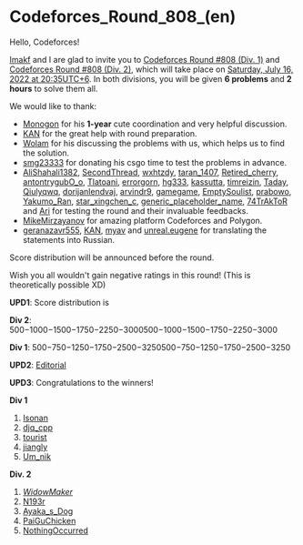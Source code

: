 # Codeforces_Round_808_(en)

Hello, Codeforces!

[Imakf](https://codeforces.com/profile/Imakf "Master Imakf") and I are glad to invite you to [Codeforces Round #808 (Div. 1)](https://codeforces.com/contest/1707) and [Codeforces Round #808 (Div. 2)](https://codeforces.com/contest/1708), which will take place on [Saturday, July 16, 2022 at 20:35UTC+6](https://codeforces.com/https://www.timeanddate.com/worldclock/fixedtime.html?day=16&month=7&year=2022&hour=17&min=35&sec=0&p1=166). In both divisions, you will be given **6 problems** and **2 hours** to solve them all.

We would like to thank:

 * [Monogon](https://codeforces.com/profile/Monogon "Grandmaster Monogon") for his **1-year** cute coordination and very helpful discussion.
* [KAN](https://codeforces.com/profile/KAN "Legendary Grandmaster KAN") for the great help with round preparation.
* [Wolam](https://codeforces.com/profile/Wolam "Candidate Master Wolam") for his discussing the problems with us, which helps us to find the solution.
* [smg23333](https://codeforces.com/profile/smg23333 "Expert smg23333") for donating his csgo time to test the problems in advance.
* [AliShahali1382](https://codeforces.com/profile/AliShahali1382 "Grandmaster AliShahali1382"), [SecondThread](https://codeforces.com/profile/SecondThread "Grandmaster SecondThread"), [wxhtzdy](https://codeforces.com/profile/wxhtzdy "Grandmaster wxhtzdy"), [taran_1407](https://codeforces.com/profile/taran_1407 "Master taran_1407"), [Retired_cherry](https://codeforces.com/profile/Retired_cherry "Candidate Master Retired_cherry"), [antontrygubO_o](https://codeforces.com/profile/antontrygubO_o "International Grandmaster antontrygubO_o"), [Tlatoani](https://codeforces.com/profile/Tlatoani "Grandmaster Tlatoani"), [errorgorn](https://codeforces.com/profile/errorgorn "International Grandmaster errorgorn"), [hg333](https://codeforces.com/profile/hg333 "Master hg333"), [kassutta](https://codeforces.com/profile/kassutta "Specialist kassutta"), [timreizin](https://codeforces.com/profile/timreizin "Master timreizin"), [Taday](https://codeforces.com/profile/Taday "Master Taday"), [Qiulyqwq](https://codeforces.com/profile/Qiulyqwq "Master Qiulyqwq"), [dorijanlendvaj](https://codeforces.com/profile/dorijanlendvaj "International Grandmaster dorijanlendvaj"), [arvindr9](https://codeforces.com/profile/arvindr9 "Master arvindr9"), [gamegame](https://codeforces.com/profile/gamegame "Legendary Grandmaster gamegame"), [EmptySoulist](https://codeforces.com/profile/EmptySoulist "Grandmaster EmptySoulist"), [prabowo](https://codeforces.com/profile/prabowo "Grandmaster prabowo"), [Yakumo_Ran](https://codeforces.com/profile/Yakumo_Ran "Master Yakumo_Ran"), [star_xingchen_c](https://codeforces.com/profile/star_xingchen_c "Master star_xingchen_c"), [generic_placeholder_name](https://codeforces.com/profile/generic_placeholder_name "Grandmaster generic_placeholder_name"), [74TrAkToR](https://codeforces.com/profile/74TrAkToR "Grandmaster 74TrAkToR") and [Ari](https://codeforces.com/profile/Ari "Grandmaster Ari") for testing the round and their invaluable feedbacks.
* [MikeMirzayanov](https://codeforces.com/profile/MikeMirzayanov "Headquarters, MikeMirzayanov") for amazing platform Codeforces and Polygon.
* [geranazavr555](https://codeforces.com/profile/geranazavr555 "Headquarters, geranazavr555"), [KAN](https://codeforces.com/profile/KAN "Legendary Grandmaster KAN"), [myav](https://codeforces.com/profile/myav "Pupil myav") and [unreal.eugene](https://codeforces.com/profile/unreal.eugene "Candidate Master unreal.eugene") for translating the statements into Russian.

Score distribution will be announced before the round.

Wish you all wouldn't gain negative ratings in this round! (This is theoretically possible XD)

**UPD1**: Score distribution is

**Div 2**: 500−1000−1500−1750−2250−3000500−1000−1500−1750−2250−3000

**Div 1**: 500−750−1250−1750−2500−3250500−750−1250−1750−2500−3250

**UPD2**: [Editorial](Tutorial_(en).md)

**UPD3**: Congratulations to the winners!

**Div 1**

 1. [Isonan](https://codeforces.com/profile/Isonan "Legendary Grandmaster Isonan")
2. [djq_cpp](https://codeforces.com/profile/djq_cpp "Legendary Grandmaster djq_cpp")
3. [tourist](https://codeforces.com/profile/tourist "Legendary Grandmaster tourist")
4. [jiangly](https://codeforces.com/profile/jiangly "Legendary Grandmaster jiangly")
5. [Um_nik](https://codeforces.com/profile/Um_nik "Legendary Grandmaster Um_nik")

**Div. 2**

 1. [_WidowMaker_](https://codeforces.com/profile/_WidowMaker_ "Unrated, _WidowMaker_")
2. [N193r](https://codeforces.com/profile/N193r "Newbie N193r")
3. [Ayaka_s_Dog](https://codeforces.com/profile/Ayaka_s_Dog "Specialist Ayaka_s_Dog")
4. [PaiGuChicken](https://codeforces.com/profile/PaiGuChicken "Unrated, PaiGuChicken")
5. [NothingOccurred](https://codeforces.com/profile/NothingOccurred "Specialist NothingOccurred")

